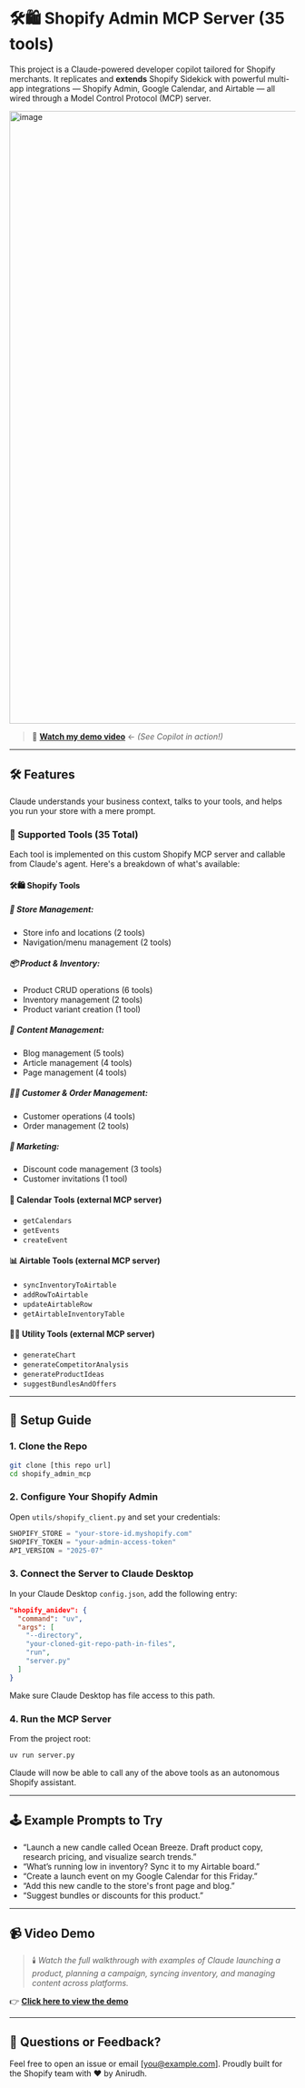 # 🛠️🛍 Shopify Admin MCP Server (35 tools)

This project is a Claude-powered developer copilot tailored for Shopify merchants. It replicates and **extends** Shopify Sidekick with powerful multi-app integrations — Shopify Admin, Google Calendar, and Airtable — all wired through a Model Control Protocol (MCP) server.

<img width="1918" height="1078" alt="image" src="https://github.com/user-attachments/assets/0065aee5-9d44-4c69-a41f-a1e9cf48f673" />

> 🎥 **[Watch my demo video](https://youtu.be/QHsmf9cPQJc)** ← *(See Copilot in action!)*

---

## 🛠️ Features

Claude understands your business context, talks to your tools, and helps you run your store with a mere prompt.

### 🔧 Supported Tools (35 Total)

Each tool is implemented on this custom Shopify MCP server and callable from Claude's agent. Here's a breakdown of what's available:

#### 🛠️🛍 Shopify Tools  
##### 🏬 Store Management:

- Store info and locations (2 tools)
- Navigation/menu management (2 tools)

##### 📦 Product & Inventory:

- Product CRUD operations (6 tools)
- Inventory management (2 tools)
- Product variant creation (1 tool)

##### 📰 Content Management:

- Blog management (5 tools)
- Article management (4 tools)
- Page management (4 tools)

##### 👥📑 Customer & Order Management:

- Customer operations (4 tools)
- Order management (2 tools)

##### 📣 Marketing:

- Discount code management (3 tools)
- Customer invitations (1 tool)

#### 📆 Calendar Tools (external MCP server)

- `getCalendars`
- `getEvents`
- `createEvent`

#### 📊 Airtable Tools (external MCP server)

- `syncInventoryToAirtable`
- `addRowToAirtable`
- `updateAirtableRow`
- `getAirtableInventoryTable`

#### 🧠🧰 Utility Tools (external MCP server)

- `generateChart`
- `generateCompetitorAnalysis`
- `generateProductIdeas`
- `suggestBundlesAndOffers`


---

## 🚀 Setup Guide

### 1. Clone the Repo

```bash
git clone [this repo url]
cd shopify_admin_mcp
```

### 2. Configure Your Shopify Admin

Open `utils/shopify_client.py` and set your credentials:

```python
SHOPIFY_STORE = "your-store-id.myshopify.com"
SHOPIFY_TOKEN = "your-admin-access-token"
API_VERSION = "2025-07"
```

### 3. Connect the Server to Claude Desktop

In your Claude Desktop `config.json`, add the following entry:

```json
"shopify_anidev": {
  "command": "uv",
  "args": [
    "--directory",
    "your-cloned-git-repo-path-in-files",
    "run",
    "server.py"
  ]
}
```

Make sure Claude Desktop has file access to this path.

### 4. Run the MCP Server

From the project root:

```bash
uv run server.py
```

Claude will now be able to call any of the above tools as an autonomous Shopify assistant.

---

## 🕹 Example Prompts to Try

- “Launch a new candle called Ocean Breeze. Draft product copy, research pricing, and visualize search trends.”
- “What’s running low in inventory? Sync it to my Airtable board.”
- “Create a launch event on my Google Calendar for this Friday.”
- “Add this new candle to the store's front page and blog.”
- “Suggest bundles or discounts for this product.”

---

## 📹 Video Demo

> 🕯️ *Watch the full walkthrough with examples of Claude launching a product, planning a campaign, syncing inventory, and managing content across platforms.*

👉 **[Click here to view the demo](https://youtu.be/QHsmf9cPQJc)**

---

## 📩 Questions or Feedback?

Feel free to open an issue or email [you@example.com]. Proudly built for the Shopify team with ❤️ by Anirudh.
